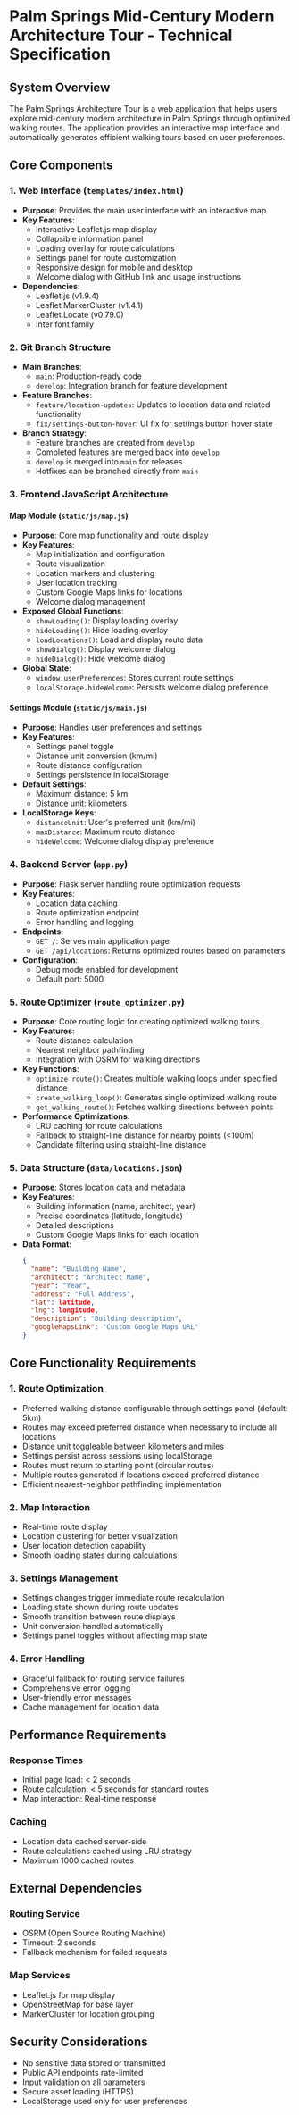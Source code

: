 # Palm Springs Mid-Century Modern Architecture Tour - Technical Specification

## System Overview
The Palm Springs Architecture Tour is a web application that helps users explore mid-century modern architecture in Palm Springs through optimized walking routes. The application provides an interactive map interface and automatically generates efficient walking tours based on user preferences.

## Core Components

### 1. Web Interface (`templates/index.html`)
- **Purpose**: Provides the main user interface with an interactive map
- **Key Features**:
  - Interactive Leaflet.js map display
  - Collapsible information panel
  - Loading overlay for route calculations
  - Settings panel for route customization
  - Responsive design for mobile and desktop
  - Welcome dialog with GitHub link and usage instructions
- **Dependencies**:
  - Leaflet.js (v1.9.4)
  - Leaflet MarkerCluster (v1.4.1)
  - Leaflet.Locate (v0.79.0)
  - Inter font family

### 2. Git Branch Structure
- **Main Branches**:
  - `main`: Production-ready code
  - `develop`: Integration branch for feature development
- **Feature Branches**:
  - `feature/location-updates`: Updates to location data and related functionality
  - `fix/settings-button-hover`: UI fix for settings button hover state
- **Branch Strategy**:
  - Feature branches are created from `develop`
  - Completed features are merged back into `develop`
  - `develop` is merged into `main` for releases
  - Hotfixes can be branched directly from `main`

### 3. Frontend JavaScript Architecture
#### Map Module (`static/js/map.js`)
- **Purpose**: Core map functionality and route display
- **Key Features**:
  - Map initialization and configuration
  - Route visualization
  - Location markers and clustering
  - User location tracking
  - Custom Google Maps links for locations
  - Welcome dialog management
- **Exposed Global Functions**:
  - `showLoading()`: Display loading overlay
  - `hideLoading()`: Hide loading overlay
  - `loadLocations()`: Load and display route data
  - `showDialog()`: Display welcome dialog
  - `hideDialog()`: Hide welcome dialog
- **Global State**:
  - `window.userPreferences`: Stores current route settings
  - `localStorage.hideWelcome`: Persists welcome dialog preference

#### Settings Module (`static/js/main.js`)
- **Purpose**: Handles user preferences and settings
- **Key Features**:
  - Settings panel toggle
  - Distance unit conversion (km/mi)
  - Route distance configuration
  - Settings persistence in localStorage
- **Default Settings**:
  - Maximum distance: 5 km
  - Distance unit: kilometers
- **LocalStorage Keys**:
  - `distanceUnit`: User's preferred unit (km/mi)
  - `maxDistance`: Maximum route distance
  - `hideWelcome`: Welcome dialog display preference

### 4. Backend Server (`app.py`)
- **Purpose**: Flask server handling route optimization requests
- **Key Features**:
  - Location data caching
  - Route optimization endpoint
  - Error handling and logging
- **Endpoints**:
  - `GET /`: Serves main application page
  - `GET /api/locations`: Returns optimized routes based on parameters
- **Configuration**:
  - Debug mode enabled for development
  - Default port: 5000

### 5. Route Optimizer (`route_optimizer.py`)
- **Purpose**: Core routing logic for creating optimized walking tours
- **Key Features**:
  - Route distance calculation
  - Nearest neighbor pathfinding
  - Integration with OSRM for walking directions
- **Key Functions**:
  - `optimize_route()`: Creates multiple walking loops under specified distance
  - `create_walking_loop()`: Generates single optimized walking route
  - `get_walking_route()`: Fetches walking directions between points
- **Performance Optimizations**:
  - LRU caching for route calculations
  - Fallback to straight-line distance for nearby points (<100m)
  - Candidate filtering using straight-line distance

### 5. Data Structure (`data/locations.json`)
- **Purpose**: Stores location data and metadata
- **Key Features**:
  - Building information (name, architect, year)
  - Precise coordinates (latitude, longitude)
  - Detailed descriptions
  - Custom Google Maps links for each location
- **Data Format**:
  ```json
  {
    "name": "Building Name",
    "architect": "Architect Name",
    "year": "Year",
    "address": "Full Address",
    "lat": latitude,
    "lng": longitude,
    "description": "Building description",
    "googleMapsLink": "Custom Google Maps URL"
  }
  ```

## Core Functionality Requirements

### 1. Route Optimization
- Preferred walking distance configurable through settings panel (default: 5km)
- Routes may exceed preferred distance when necessary to include all locations
- Distance unit toggleable between kilometers and miles
- Settings persist across sessions using localStorage
- Routes must return to starting point (circular routes)
- Multiple routes generated if locations exceed preferred distance
- Efficient nearest-neighbor pathfinding implementation

### 2. Map Interaction
- Real-time route display
- Location clustering for better visualization
- User location detection capability
- Smooth loading states during calculations

### 3. Settings Management
- Settings changes trigger immediate route recalculation
- Loading state shown during route updates
- Smooth transition between route displays
- Unit conversion handled automatically
- Settings panel toggles without affecting map state

### 4. Error Handling
- Graceful fallback for routing service failures
- Comprehensive error logging
- User-friendly error messages
- Cache management for location data

## Performance Requirements

### Response Times
- Initial page load: < 2 seconds
- Route calculation: < 5 seconds for standard routes
- Map interaction: Real-time response

### Caching
- Location data cached server-side
- Route calculations cached using LRU strategy
- Maximum 1000 cached routes

## External Dependencies

### Routing Service
- OSRM (Open Source Routing Machine)
- Timeout: 2 seconds
- Fallback mechanism for failed requests

### Map Services
- Leaflet.js for map display
- OpenStreetMap for base layer
- MarkerCluster for location grouping

## Security Considerations
- No sensitive data stored or transmitted
- Public API endpoints rate-limited
- Input validation on all parameters
- Secure asset loading (HTTPS)
- LocalStorage used only for user preferences
